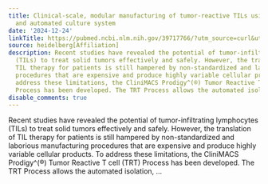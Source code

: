 ```yaml
---
title: Clinical-scale, modular manufacturing of tumor-reactive TILs using a closed
  and automated culture system
date: '2024-12-24'
linkTitle: https://pubmed.ncbi.nlm.nih.gov/39717766/?utm_source=curl&utm_medium=rss&utm_campaign=pubmed-2&utm_content=1FakS-2QOkCT8HsMOQP1bCRQ4YzyumYOmxmF0moLsQ3dFB1E9V&fc=20220326224207&ff=20241225170611&v=2.18.0.post9+e462414
source: heidelberg[Affiliation]
description: Recent studies have revealed the potential of tumor-infiltrating lymphocytes
  (TILs) to treat solid tumors effectively and safely. However, the translation of
  TIL therapy for patients is still hampered by non-standardized and laborious manufacturing
  procedures that are expensive and produce highly variable cellular products. To
  address these limitations, the CliniMACS Prodigy^(®) Tumor Reactive T cell (TRT)
  Process has been developed. The TRT Process allows the automated isolation, ...
disable_comments: true
---
```

Recent studies have revealed the potential of tumor-infiltrating lymphocytes (TILs) to treat solid tumors effectively and safely. However, the translation of TIL therapy for patients is still hampered by non-standardized and laborious manufacturing procedures that are expensive and produce highly variable cellular products. To address these limitations, the CliniMACS Prodigy^(®) Tumor Reactive T cell (TRT) Process has been developed. The TRT Process allows the automated isolation, ...